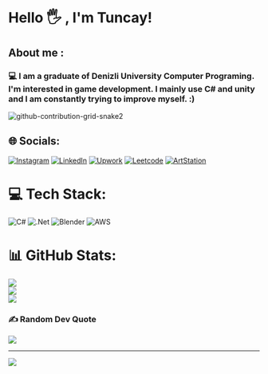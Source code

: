 # Hello :raised_hand_with_fingers_splayed: , I'm Tuncay!

## About me :

### 💻 I am a graduate of Denizli University Computer Programing. I'm interested in game development. I mainly use C# and unity and I am constantly trying to improve myself. :)

![github-contribution-grid-snake2](https://user-images.githubusercontent.com/117203775/208693767-0a002ff1-01d5-4056-81b2-a3fbe8d26e40.svg)
## 🌐 Socials:
[![Instagram](https://img.shields.io/badge/Instagram-%23E4405F.svg?logo=Instagram&logoColor=white)](https://www.instagram.com/tunccaay/) [![LinkedIn](https://img.shields.io/badge/LinkedIn-%230077B5.svg?logo=linkedin&logoColor=white)](https://www.linkedin.com/in/tuncay-b%C3%B6rek%C3%A7i-89482320b/) 
[![Upwork](https://img.shields.io/badge/-UpWork-green?style=flat&logo=upwork&logoColor=white)](https://www.upwork.com/freelancers/~01265df8dae4343d36?viewMode=1)
[![Leetcode](https://img.shields.io/badge/-LeetCode-orange?style=flat&logo=leetcode&logoColor=black)](https://leetcode.com/tuncayl/)
[![ArtStation](https://img.shields.io/badge/-ArtStation-grey?style=flat&logo=artstation)](https://www.artstation.com/tunacayl)

# 💻 Tech Stack:
![C#](https://img.shields.io/badge/c%23-%23239120.svg?style=for-the-badge&logo=c-sharp&logoColor=white) ![.Net](https://img.shields.io/badge/.NET-5C2D91?style=for-the-badge&logo=.net&logoColor=white) ![Blender](https://img.shields.io/badge/blender-%23F5792A.svg?style=for-the-badge&logo=blender&logoColor=white) ![AWS](https://img.shields.io/badge/AWS-%23FF9900.svg?style=for-the-badge&logo=amazon-aws&logoColor=white)

# 📊 GitHub Stats:
![](https://github-readme-stats.vercel.app/api?username=tuncayl&theme=dark&hide_border=false&include_all_commits=true&count_private=true)<br/>
![](https://github-readme-streak-stats.herokuapp.com/?user=tuncayl&theme=dark&hide_border=false)<br/>
![](https://github-readme-stats.vercel.app/api/top-langs/?username=tuncayl&theme=dark&hide_border=false&include_all_commits=true&count_private=true&layout=compact)

### ✍️ Random Dev Quote
![](https://quotes-github-readme.vercel.app/api?type=horizontal&theme=radical)

---
[![](https://visitcount.itsvg.in/api?id=tuncayl&icon=0&color=0)](https://visitcount.itsvg.in)


<!-- Proudly created with GPRM ( https://gprm.itsvg.in ) -->

